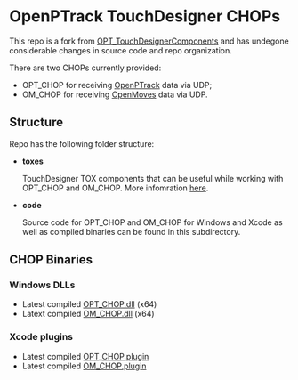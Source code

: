 # OpenPTrack TouchDesigner CHOPs

This repo is a fork from [OPT_TouchDesignerComponents](https://github.com/OpenPTrack/OPT_TouchDesignerComponents) and has undegone considerable changes in source code and repo organization.

There are two CHOPs currently provided: 
- OPT_CHOP for receiving [OpenPTrack](https://github.com/OpenPTrack/open_ptrack_v2) data via UDP;
- OM_CHOP for receiving [OpenMoves](https://github.com/OpenPTrack/OpenMoves) data via UDP.

## Structure

Repo has the following folder structure:
  - **toxes**
  
    TouchDesigner TOX components that can be useful while working with OPT_CHOP and OM_CHOP. More infomration [here](toxes/README.md).
    
  - **code**
  
    Source code for OPT_CHOP and OM_CHOP for Windows and Xcode as well as compiled binaries can be found in this subdirectory.
    
    
## CHOP Binaries

### Windows DLLs

* Latest compiled [OPT_CHOP.dll](code/vs/OPT_CHOP/x64/Release/OPT_CHOP.dll) (x64)
* Latext compiled [OM_CHOP.dll](code/vs/OM_CHOP/x64/Release/OM_CHOP.dll) (x64)

### Xcode plugins

* Latest compiled [OPT_CHOP.plugin](code/xcode/OPT_CHOP.plugin)
* Latest compiled [OM_CHOP.plugin](code/xcode/OM_CHOP.plugin)


